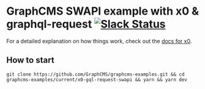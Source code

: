 # GraphCMS SWAPI example with x0 & graphql-request [![Slack Status](https://slack.graphcms.com/badge.svg)](https://slack.graphcms.com)

For a detailed explanation on how things work, check out the [docs for x0](https://github.com/c8r/x0).

## How to start

```
git clone https://github.com/GraphCMS/graphcms-examples.git && cd graphcms-examples/current/x0-gql-request-swapi && yarn && yarn dev
```
